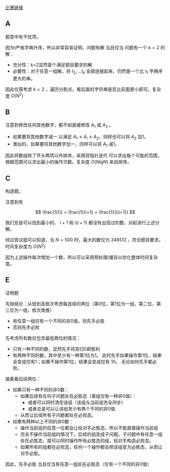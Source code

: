 [比赛链接](https://atcoder.jp/contests/arc163/tasks)

## A

题意中有干扰项。

因为t严格字典升序，所以非常容易证明，问题有解 当且仅当 问题有一个 $k=2$ 的解：

* 充分性：k=2显然是个满足题目要求的解
* 必要性：对于任意一组解，将 $t_2,...t_k$ 全部连接起来，仍然是一个比 $t_1$ 字典序更大的串。

因此仅需考虑 $k=2$ ，遍历分割点，看后面的字符串是否比前面更小即可。复杂度 $O(N^2)$ 

## B

注意到修改任何其他数字，都不如直接修改 $A_1$ 或 $A_2$ 。

* 如果要将其他数字减一 以满足 $A_1\le A_i\le A_2$，同样也可以将 $A_2$ 加1。
* 类似的，如果要将其他数字加一，同样可以将 $A_1$ 减1。

因此将数组除了开头两项以外排序，采用双指针迭代 可以求出每个可能的范围，根据范围可以求出最小的操作次数。复杂度 $O(NlgN)$ 来自排序。

## C

构造题。

注意到有 

$$
\frac{1}{i} = \frac{1}{i+1} + \frac{1}{i(i+1)}
$$

我们总是可以找到最小的、 $i+1$ 和 $i(i+1)$ 都没有出现过的数，对起进行上述分解。

经过尝试就可以知道，当 $N=500$ 时，最大的数仅为 246512 ，符合题目要求。时间复杂度为 $O(N^2)$ 

因为上述操作每次增加一个数，所以可以采用预处理/缓存以优化整体时间复杂度。

## E

证明题

先抛结论：从低到高依次考虑每连续的两位（第0位，第1位为一组，第二位，第三位为一组，依次类推）

* 有任意一组仅有一个不同的非0值，则先手必胜
* 否则先手必败

先考虑所有数仅包含最低两位的情况：

* 只有一种不同的数，显然先手将其归0即胜利
* 有两种不同的数，其中至少有一种第1位为1。 此时先手如果操作第1位，结果会变成仅有1；如果不操作第1位，结果会变成仅有 10。 无论如何先手都必败。

接着看后续两位：

* 如果只有一种不同的非0数：
    * 如果后续有任何子问题处在必胜态（某组仅有一种非0值）：
        * 或者可以同时清空该组（该组与当前组完全同步）
        * 或者总是可以让该组至少有两个不同的非0值
    * 从而让后续所有子问题都处在必败态。
* 如果有两种以上不同的非0数：
    * 操作当前组的任意一位都会让给对手必胜态，所以不能直接操作当前组
    * 完全不操作当前组的情况下，后续的组变成子问题。子问题中有任意一组处在必胜态，就可以同时操作所有必胜态的组，给对手构造必败态。
    * 如果所有的组都在必败态，任何一个操作都会把该组变为必胜态，从而让对手必胜。

因此，先手必胜 当且仅当有任意一组处在必胜态（仅有一个不同的非0值）